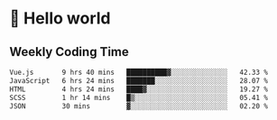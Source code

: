 # 🍻 Hello world

## Weekly Coding Time
<!--START_SECTION:waka-->

```txt
Vue.js       9 hrs 40 mins   ██████████▓░░░░░░░░░░░░░░   42.33 %
JavaScript   6 hrs 24 mins   ███████░░░░░░░░░░░░░░░░░░   28.07 %
HTML         4 hrs 24 mins   ████▓░░░░░░░░░░░░░░░░░░░░   19.27 %
SCSS         1 hr 14 mins    █▒░░░░░░░░░░░░░░░░░░░░░░░   05.41 %
JSON         30 mins         ▓░░░░░░░░░░░░░░░░░░░░░░░░   02.20 %
```

<!--END_SECTION:waka-->
